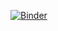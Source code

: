 [![Binder](https://mybinder.org/badge_logo.svg)](https://mybinder.org/v2/gh/Bergdoc/jupyter-shared/HEAD)